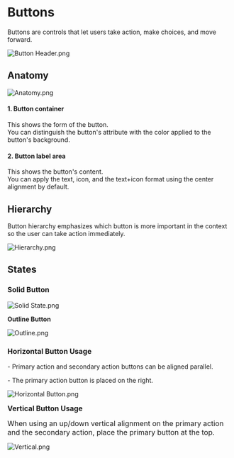 <h1 style="text-align: left"><strong>Buttons</strong>
</h1>
<p style="text-align: left">Buttons are controls that let users take action, make choices, and move forward.
</p>
<p style="text-align: left">
<img src="https://bucket-production-5169.up.railway.app/uploads/uploads/1743606593576-581f1e36-1743606592098-5dgdxsg20o5.png" alt="Button Header.png">
</p>
<h2 style="text-align: left">Anatomy
</h2>
<p style="text-align: left">
<img src="https://bucket-production-5169.up.railway.app/uploads/uploads/1743606737561-809d798f-1743606737108-1h6fp2xfpea.png" alt="Anatomy.png">
</p>
<h4 style="text-align: left">1. Button container
</h4>
<p style="text-align: left">This shows the form of the button.<br>You can distinguish the button's attribute with the color applied to the button's background.
</p>
<h4 style="text-align: left">2. Button label area
</h4>
<p style="text-align: left">This shows the button's content.<br>You can apply the text, icon, and the text+icon format using the center alignment by default.<br>
</p>
<h2 style="text-align: left">Hierarchy
</h2>
<p style="text-align: left">Button hierarchy emphasizes which button is more important in the context so the user can take action immediately.
</p>
<p style="text-align: left">
<img src="https://bucket-production-5169.up.railway.app/uploads/uploads/1743608977971-0b404749-1743608977382-rmyzcfl217.png" alt="Hierarchy.png">
</p>
<h2 style="text-align: left">States
</h2>
<h3 style="text-align: left">
<span style="font-size: 16px"><strong>Solid Button</strong></span>
</h3>
<p style="text-align: left">
<img src="https://bucket-production-5169.up.railway.app/uploads/uploads/1743607622155-76ad9503-1743607621319-gdi22d3wll.png" alt="Solid State.png">
</p>
<p style="text-align: left"><strong>Outline Button</strong>
</p>
<p style="text-align: left">
<img src="https://bucket-production-5169.up.railway.app/uploads/uploads/1743607823788-4d6e1d2e-1743607822920-5b8g2iovkco.png" alt="Outline.png">
</p>
<h3 style="text-align: left">
<span style="font-size: 16px"><strong>Horizontal Button Usage</strong></span>
</h3>
<p style="text-align: left">- Primary action and secondary action buttons can be aligned parallel.
</p>
<p style="text-align: left">- The primary action button is placed on the right.
</p>
<p style="text-align: left">
<img src="https://bucket-production-5169.up.railway.app/uploads/uploads/1743608116197-873ef9c4-1743608115353-w0h4584rxg.png" alt="Horizontal Button.png">
</p>
<p style="text-align: left">
<span style="font-size: 16px"><strong>Vertical Button Usage</strong></span>
</p>
<p style="text-align: left">
<span style="font-size: 16px">When using an up/down vertical alignment on the primary action and the secondary action, place the primary button at the top.</span>
</p>
<p style="text-align: left">
<img src="https://bucket-production-5169.up.railway.app/uploads/uploads/1743608352914-923236f8-1743608352243-y49d82l70tf.png" alt="Vertical.png">
</p>